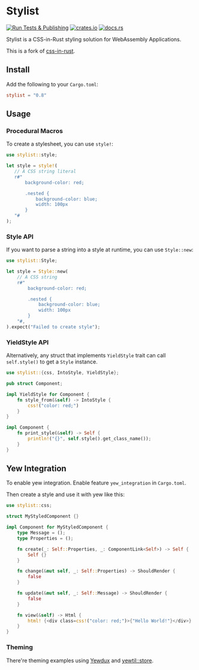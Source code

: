 # Stylist

[![Run Tests & Publishing](https://github.com/futursolo/stylist-rs/actions/workflows/everything.yml/badge.svg)](https://github.com/futursolo/stylist-rs/actions/workflows/everything.yml)
[![crates.io](https://img.shields.io/crates/v/stylist)](https://crates.io/crates/stylist)
[![docs.rs](https://docs.rs/stylist/badge.svg)](https://docs.rs/stylist/)

Stylist is a CSS-in-Rust styling solution for WebAssembly Applications.

This is a fork of [css-in-rust](https://github.com/lukidoescode/css-in-rust).

## Install

Add the following to your `Cargo.toml`:

```toml
stylist = "0.8"
```

## Usage

### Procedural Macros

To create a stylesheet, you can use `style!`:

```rust
use stylist::style;

let style = style!(
   // A CSS string literal
   r#"
       background-color: red;

       .nested {
           background-color: blue;
           width: 100px
       }
   "#
);
```
### Style API

If you want to parse a string into a style at runtime, you can use `Style::new`:

```rust
use stylist::Style;

let style = Style::new(
    // A CSS string
    r#"
        background-color: red;

        .nested {
            background-color: blue;
            width: 100px
        }
    "#,
).expect("Failed to create style");
```

### YieldStyle API

Alternatively, any struct that implements `YieldStyle` trait can call
`self.style()` to get a `Style` instance.

```rust
use stylist::{css, IntoStyle, YieldStyle};

pub struct Component;

impl YieldStyle for Component {
    fn style_from(&self) -> IntoStyle {
        css!("color: red;")
    }
}

impl Component {
    fn print_style(&self) -> Self {
        println!("{}", self.style().get_class_name());
    }
}
```

## Yew Integration

To enable yew integration. Enable feature `yew_integration` in `Cargo.toml`.

Then create a style and use it with yew like this:

```rust
use stylist::css;

struct MyStyledComponent {}

impl Component for MyStyledComponent {
    type Message = ();
    type Properties = ();

    fn create(_: Self::Properties, _: ComponentLink<Self>) -> Self {
        Self {}
    }

    fn change(&mut self, _: Self::Properties) -> ShouldRender {
        false
    }

    fn update(&mut self, _: Self::Message) -> ShouldRender {
        false
    }

    fn view(&self) -> Html {
        html! {<div class=css!("color: red;")>{"Hello World!"}</div>}
    }
}
```

### Theming

There're theming examples using
[Yewdux](https://github.com/futursolo/stylist-rs/tree/master/examples/yew-theme-yewdux)
and [yewtil::store](https://github.com/futursolo/stylist-rs/tree/master/examples/yew-theme-agent).
